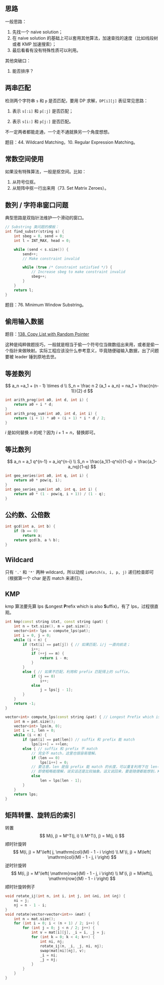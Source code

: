 ## 思路

一般思路：

1. 先找一个 naive solution；
2. 在 naive solution 的基础上可以套用其他算法，加速查找的速度（比如线段树或者 KMP 加速搜索）；
3. 最后看看有没有特殊性质可以利用。

其他突破口：

1. 能否排序？

## 两串匹配

检测两个字符串 `s` 和 `p` 是否匹配，要用 DP 求解，`DP[i][j]` 表征常见思路：

1. 表示 `s[:i]` 和 `p[:j]` 是否匹配；

2. 表示 `s[i:]` 和 `p[j:]` 是否匹配。

不一定两者都能走通，一个走不通就换另一个角度想想。

题目：44. Wildcard Matching，10. Regular Expression Matching。

## 常数空间使用

如果没有特殊算法，一般是抠空间。比如：

1. 从符号位抠。
2. 从矩阵中抠一行出来用（73. Set Matrix Zeroes）。

## 数列 / 字符串窗口问题

典型思路是双指针法维护一个滑动的窗口。

```c++
// Substring 类问题的模板：
int find_substr(string s) {
	int sbeg = 0, send = 0;
	int l = INT_MAX, head = 0;

	while (send < s.size()) {
		send++;
		// Make constraint invalid

		while (true /* Constraint satisfied */) {
			// Increase sbeg to make constraint invalid
			sbeg++;
		}
	}
	return l;
}
```

题目：76. Minimum Window Substring。

## 偷用输入数据

题目：[138. Copy List with Random Pointer](https://leetcode-cn.com/problems/copy-list-with-random-pointer/)

这种是纯粹做题技巧，一般就是相当于偷一个符号位当做数组出来用，或者是偷一个指针来做映射。实际工程应该没什么参考意义，毕竟随便碰输入数据，出了问题要被 leader 锤到原地去世。

## 等差数列

$$
a_n =a_1 + (n - 1) \times d \\
S_n = \frac n 2 (a_1 + a_n) = na_1 + \frac{n(n-1)}{2} d
$$

```c++
int arith_prog(int a0, int d, int i) {
	return a0 + i * d;
}
int arith_prog_sum(int a0, int d, int i) {
    return (i + 1) * a0 + (i + 1) * i * d / 2;
}
```

$i$ 是如何替换 $n$ 的呢？因为 $i + 1 = n$，替换即可。

## 等比数列

$$
a_n = a_1 q^{n-1} = a_iq^{n-i} \\
S_n = \frac{a_1(1-q^n)}{1-q} = \frac{a_1-a_nq}{1-q}
$$

```c++
int geo_series(int a0, int q, int i) {
    return a0 * pow(q, i);
}
int geo_series_sum(int a0, int q, int i) {
    return a0 * (1 - pow(q, i + 1)) / (1 - q);
}
```

## 公约数、公倍数

```c++
int gcd(int a, int b) {
	if (b == 0)
		return a;
	return gcd(b, a % b);
}
```

## Wildcard

只有 `'.'` 和 `'*'` 两种 wildcard，所以动规 `isMatch(s, i, p, j)` 递归检查即可（根据第一个 char 是否 match 来递归）。

## KMP

kmp 算法要先算 lps (**L**ongest **P**refix which is also **S**uffix)，有了 lps，过程很直观。

```c++
int kmp(const string &txt, const string &pat) {
    int n = txt.size(), m = pat.size();
    vector<int> lps = compute_lps(pat);
    int i = 0, j = 0;
    while (i < n) {
        if (txt[i] == pat[j]) { // 如果匹配，i/j 一直向前走；
            i++;
            if (++j == m) {
                return i - m;
            }
        }
        else { // 如果不匹配，利用和 prefix 匹配得上的 suffix。
            if (j == 0)
                i++;
            else
                j = lps[j - 1];
        }
    }
    return -1;
}

vector<int> compute_lps(const string &pat) { // Longest Prefix which is also Suffix
    int m = pat.size();
    vector<int> lps(m, 0);
    int i = 1, len = 0;
    while (i < m) {
        if (pat[i] == pat[len]) // suffix 和 prefix 能 match
            lps[i++] = ++len;
        else { // suffix 和 prefix 不 match
            // 完全不 match，这里也很容易理解。
            if (len == 0)
                lps[i++] = 0;
            // 要注意，len 是指 prefix 能 match 的长度，可以重复利用下在 len-1 处能 match 的 prefix。
            // 即使粗略能理解，说实话还是比较抽象。话又说回来，要是随便都能想到，Knuth 还要发论文解释这个算法？想啥呢...
            else
                len = lps[len - 1];
        }
    }
    return lps;
}
```

## 矩阵转置、旋转后的索引

转置
$$
M(i, j) = M^T(j, i) \\
M^T(i, j) = M(j, i)
$$
顺时针旋转
$$
M(i, j) = M'\left( j, \mathrm{col}(M) - 1 - i \right) \\
M'(i, j) = M\left( \mathrm{col}(M) - 1 - j, i \right)
$$
逆时针旋转
$$
M(i, j) = M'\left( \mathrm{row}(M) - 1 - j, i \right) \\
M'(i, j) = M\left(j, \mathrm{row}(M) - 1 - i \right)
$$
顺时针旋转例子

```c++
void rotate_ij(int n, int i, int j, int &ni, int &nj) {
    ni = j;
    nj = n - 1 - i;
}
void rotate(vector<vector<int>> &mat) {
    int n = mat.size();
    for (int i = 0; i < (n + 1) / 2; i++) {
        for (int j = 0; j < n / 2; j++) {
            int v = mat[i][j], _i = i, _j = j;
            for (int k = 0; k < 4; k++) {
                int ni, nj;
                rotate_ij(n, _i, _j, ni, nj);
                swap(mat[ni][nj], v);
                _i = ni;
                _j = nj;
            }
        }
    }
}
```

